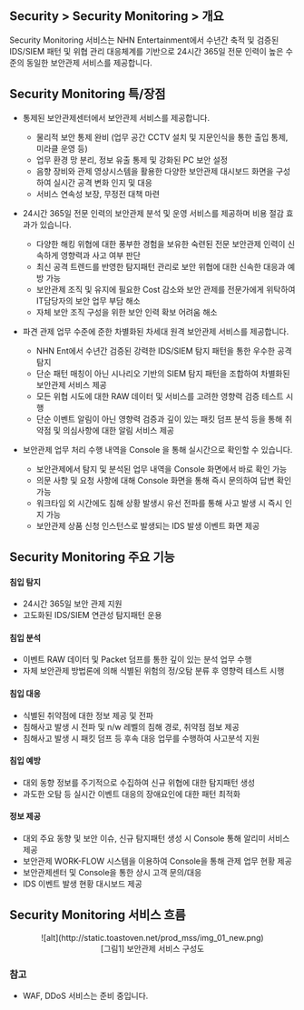 ## Security > Security Monitoring > 개요

Security Monitoring 서비스는 NHN Entertainment에서 수년간 축적 및 검증된 IDS/SIEM 패턴 및 위협 관리 대응체계를 기반으로 24시간 365일 전문 인력이 높은 수준의 동일한 보안관제 서비스를 제공합니다.

## Security Monitoring 특/장점

- 통제된 보안관제센터에서 보안관제 서비스를 제공합니다.
    - 물리적 보안 통제 완비 (업무 공간 CCTV 설치 및 지문인식을 통한 출입 통제, 미라클 운영 등)
    - 업무 환경 망 분리, 정보 유출 통제 및 강화된 PC 보안 설정
    - 음향 장비와 관제 영상시스템을 활용한 다양한 보안관제 대시보드 화면을 구성하여 실시간 공격 변화 인지 및 대응
    - 서비스 연속성 보장, 무정전 대책 마련

-  24시간 365일 전문 인력의 보안관제 분석 및 운영 서비스를 제공하며 비용 절감 효과가 있습니다.
    - 다양한 해킹 위협에 대한 풍부한 경험을 보유한 숙련된 전문 보안관제  인력이 신속하게 영향력과 사고 여부 판단
    - 최신 공격 트렌드를 반영한 탐지패턴 관리로 보안 위협에 대한 신속한 대응과 예방 가능
    - 보안관제 조직 및 유지에 필요한 Cost 감소와 보안 관제를 전문가에게 위탁하여 IT담당자의 보안 업무 부담 해소
    - 자체 보안 조직 구성을 위한 보안 인력 확보 어려움 해소

- 파견 관제 업무 수준에 준한 차별화된 차세대 원격 보안관제 서비스를 제공합니다.
    - NHN Ent에서 수년간 검증된 강력한 IDS/SIEM 탐지 패턴을 통한 우수한 공격 탐지
    - 단순 패턴 매칭이 아닌 시나리오 기반의 SIEM 탐지 패턴을 조합하여 차별화된 보안관제 서비스 제공
    - 모든 위협 시도에 대한 RAW 데이터 및 서비스를 고려한 영향력 검증 테스트 시행
    - 단순 이벤트 알림이 아닌 영향력 검증과 깊이 있는 패킷 덤프 분석 등을 통해 취약점 및 의심사항에 대한 알림 서비스 제공

- 보안관제 업무 처리 수행 내역을 Console 을 통해 실시간으로 확인할 수 있습니다.
    - 보안관제에서 탐지 및 분석된 업무 내역을 Console 화면에서 바로 확인 가능
    - 의문 사항 및 요청 사항에 대해 Console 화면을 통해 즉시 문의하여 답변 확인 가능
    - 워크타임 외 시간에도 침해 상황 발생시 유선 전파를 통해 사고 발생 시 즉시 인지 가능
    - 보안관제 상품 신청 인스턴스로 발생되는 IDS 발생 이벤트 화면 제공


## Security Monitoring 주요 기능

#### 침입 탐지
- 24시간 365일 보안 관제 지원</li><li>고도화된 IDS/SIEM 연관성 탐지패턴 운용
#### 침입 분석
- 이벤트 RAW 데이터 및 Packet 덤프를 통한 깊이 있는 분석 업무 수행
- 자체 보안관제 방법론에 의해 식별된 위험의 정/오탐 분류 후 영향력 테스트 시행
#### 침입 대응
- 식별된 취약점에 대한 정보 제공 및 전파
- 침해사고 발생 시 전파 및 n/w 레벨의 침해 경로, 취약점 점보 제공
- 침해사고 발생 시 패킷 덤프 등 후속 대응 업무를 수행하여 사고분석 지원
#### 침입 예방
- 대외 동향 정보를 주기적으로 수집하여 신규 위협에 대한 탐지패턴 생성
- 과도한 오탐 등 실시간 이벤트 대응의 장애요인에 대한 패턴 최적화
#### 정보 제공
- 대외 주요 동향 및 보안 이슈, 신규 탐지패턴 생성 시 Console 통해 알리미 서비스 제공
- 보안관제 WORK-FLOW 시스템을 이용하여 Console을 통해 관제 업무 현황 제공
- 보안관제센터 및 Console을 통한 상시 고객 문의/대응
- IDS 이벤트 발생 현황 대시보드 제공


## Security Monitoring 서비스 흐름
<center>![alt](http://static.toastoven.net/prod_mss/img_01_new.png)</center>
<center>[그림1] 보안관제 서비스 구성도</center>

### 참고
* WAF, DDoS 서비스는 준비 중입니다.
